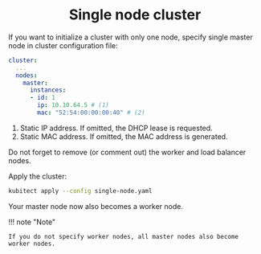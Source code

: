 <h1 align="center">Single node cluster</h1>

If you want to initialize a cluster with only one node,
specify single master node in cluster configuration file:

```yaml title="single-node.yaml" 
cluster:
  ...
  nodes:
    master:
      instances:
      - id: 1
        ip: 10.10.64.5 # (1)
        mac: "52:54:00:00:00:40" # (2)
```

1. Static IP address. If omitted, the DHCP lease is requested.
2. Static MAC address. If omitted, the MAC address is generated.

Do not forget to remove (or comment out) the worker and load balancer nodes.

Apply the cluster:
```sh
kubitect apply --config single-node.yaml
```

Your master node now also becomes a worker node.

!!! note "Note"

    If you do not specify worker nodes, all master nodes also become worker nodes.
